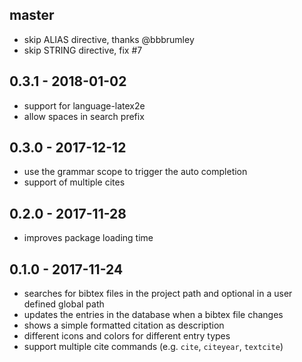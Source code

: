 ## master
* skip ALIAS directive, thanks @bbbrumley
* skip STRING directive, fix #7

## 0.3.1 - 2018-01-02
* support for language-latex2e
* allow spaces in search prefix

## 0.3.0 - 2017-12-12
* use the grammar scope to trigger the auto completion
* support of multiple cites

## 0.2.0 - 2017-11-28
* improves package loading time

## 0.1.0 - 2017-11-24
* searches for bibtex files in the project path and optional in a user defined global path
* updates the entries in the database when a bibtex file changes
* shows a simple formatted citation as description
* different icons and colors for different entry types
* support multiple cite commands (e.g. `cite`, `citeyear`, `textcite`)
